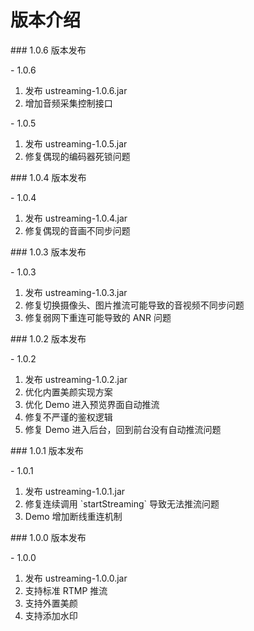 # 版本介绍



\#\#\# 1.0.6 版本发布

\- 1.0.6

1.  发布 ustreaming-1.0.6.jar
2.  增加音频采集控制接口

\- 1.0.5

1.  发布 ustreaming-1.0.5.jar
2.  修复偶现的编码器死锁问题

\#\#\# 1.0.4 版本发布

\- 1.0.4

1.  发布 ustreaming-1.0.4.jar
2.  修复偶现的音画不同步问题

\#\#\# 1.0.3 版本发布

\- 1.0.3

1.  发布 ustreaming-1.0.3.jar
2.  修复切换摄像头、图片推流可能导致的音视频不同步问题
3.  修复弱网下重连可能导致的 ANR 问题

\#\#\# 1.0.2 版本发布

\- 1.0.2

1.  发布 ustreaming-1.0.2.jar
2.  优化内置美颜实现方案
3.  优化 Demo 进入预览界面自动推流
4.  修复不严谨的鉴权逻辑
5.  修复 Demo 进入后台，回到前台没有自动推流问题

\#\#\# 1.0.1 版本发布

\- 1.0.1

1.  发布 ustreaming-1.0.1.jar
2.  修复连续调用 \`startStreaming\` 导致无法推流问题
3.  Demo 增加断线重连机制

\#\#\# 1.0.0 版本发布

\- 1.0.0

1.  发布 ustreaming-1.0.0.jar
2.  支持标准 RTMP 推流
3.  支持外置美颜
4.  支持添加水印

